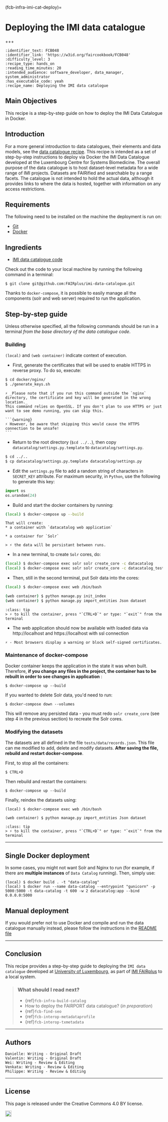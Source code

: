 (fcb-infra-imi-cat-deploy)=
# Deploying the IMI data catalogue

+++
<br/>

````{panels_fairplus}
:identifier_text: FCB048
:identifier_link: 'https://w3id.org/faircookbook/FCB048'
:difficulty_level: 3
:recipe_type: hands_on
:reading_time_minutes: 20
:intended_audience: software_developer, data_manager, system_administrator  
:has_executable_code: yeah
:recipe_name: Deploying the IMI data catalogue
```` 


## Main Objectives

This recipe is a step-by-step guide on how to deploy the IMI Data Catalogue in Docker. 

## Introduction

For a more general introduction to data catalogues, their elements and data models, see the [data catalogue recipe](https://www.TODO.uldatacatalog.ul). This recipe is intended as a set of step-by-step instructions to deploy via Docker the IMI Data Catalogue developed at the Luxembourg Centre for Systems Biomedicine. The overall purpose of the data catalogue is to host dataset-level metadata for a wide range of IMI projects. Datasets are FAIRified and searchable by a range facets. The catalogue is not intended to hold the actual data, although it provides links to where the data is hosted, together with information on any access restrictions.

## Requirements

The following need to be installed on the machine the deployment is run on:
- [Git](https://git-scm.com/)
- [Docker](https://www.docker.com/)


## Ingredients
- [IMI data catalogue code](https://github.com/FAIRplus/imi-data-catalogue) 

Check out the code to your local machine by running the following command in a terminal:

```shell
$ git clone git@github.com:FAIRplus/imi-data-catalogue.git
```

Thanks to `docker-compose`, it is possible to easily manage all the components (solr and web server) required to run the application.


## Step-by-step guide

Unless otherwise specified, all the following commands should be run in a terminal *from the base directory of the data catalogue code*.

### Building

`(local)` and `(web container)` indicate context of execution.

* First, generate the certificates that will be used to enable HTTPS in reverse proxy. To do so, execute:

```bash
$ cd docker/nginx/
$ ./generate_keys.sh
``` 
 
````{warning}       
⚡ _Please note that if you run this command outside the `nginx` directory, the certificate and key will be generated in the wrong location._         
This command relies on OpenSSL. If you don't plan to use HTTPS or just want to see demo running, you can skip this.

```{warning}
⚡ However, be aware that skipping this would cause the HTTPS connection to be unsafe!
```

````

* Return to the root directory (`$cd ../..`), then copy `datacatalog/settings.py.template` to `datacatalog/settings.py`. 

```bash
$ cd ../..
$ cp datacatalog/settings.py.template datacatalog/settings.py
```

* Edit the `settings.py` file to add a random string of characters in `SECRET_KEY` attribute. For maximum security, in `Python`, use the following to generate this key:

```python
import os
os.urandom(24)
```
    
* Build and start the docker containers by running:

```bash
(local) $ docker-compose up --build
```
	
    That will create:
    * a container with `datacatalog web application`

    * a container for `Solr`
 
```{note} 
> ⚡ the data will be persistant between runs.
```


* In a new terminal, to create `Solr` cores, do:

```bash
(local) $ docker-compose exec solr solr create_core -c datacatalog
(local) $ docker-compose exec solr solr create_core -c datacatalog_test
```

* Then, still in the second terminal, put Solr data into the cores:  

```bash
(local) $ docker-compose exec web /bin/bash
```

```bash
(web container) $ python manage.py init_index 
(web container) $ python manage.py import_entities Json dataset 
```

```{admonition} Tip
:class: tip
> ⚡ to kill the container, press "`CTRL+D`" or type: "`exit`" from the terminal
```
	
* The web application should now be available with loaded data via  http://localhost and https://localhost with ssl connection 
 
```{warning}
⚡ - Most browsers display a warning or block self-signed certificates. 
```

### Maintenance of docker-compose
Docker container keeps the application in the state it was when  built. Therefore, **if you change any files in the project, the container has to be rebuilt in order to see changes in application** :

```shell
$ docker-compose up --build
```

If you wanted to delete Solr data, you'd need to run:

```shell
$ docker-compose down --volumes
```

This will remove any persisted data - you must redo `solr create_core` (see step 4 in the previous section) to recreate the Solr cores.

### Modifying the datasets

The datasets are all defined in the file `tests/data/records.json`. This file can me modified to add, delete and modify datasets. **After saving the file, rebuild and restart docker-compose**.

First, to stop all the containers:

```shell
$ CTRL+D
```

Then rebuild and restart the containers:

```shell
$ docker-compose up --build
```

Finally, reindex the datasets using:

```shell
(local) $ docker-compose exec web /bin/bash
```

```shell
(web container) $ python manage.py import_entities Json dataset 
```


```{admonition} Tip
:class: tip
> ⚡ to kill the container, press "`CTRL+D`" or type: "`exit`" from the terminal
```

---

## Single Docker deployment
In some cases, you might not want Solr and Nginx to run (for example, if there are **multiple instances** of `Data Catalog` running).
Then, simply use:

```shell
(local) $ docker build . -t "data-catalog"
(local) $ docker run --name data-catalog --entrypoint "gunicorn" -p 5000:5000 -t data-catalog -t 600 -w 2 datacatalog:app --bind 0.0.0.0:5000
```

## Manual deployment

If you would prefer not to use Docker and compile and run the data catalogue manually instead, please follow the instructions in the [README file](https://github.com/FAIRplus/imi-data-catalogue/blob/master/README.md)

---
    
## Conclusion

This recipe provides a step-by-step guide to deploying the `IMI data catalogue` developed at [University of Luxembourg](https://wwwen.uni.lu/lcsb), as part of [IMI FAIRplus](https://fairplus-project.eu/) to a local system.

> ### What should I read next?
> * {ref}`fcb-infra-build-catalog`
> * How to deploy the FAIRPORT data catalogue?<!-- TODO add a link to corresponding document --> (*in preparation*)
> * {ref}`fcb-find-seo`
> * {ref}`fcb-interop-metadataprofile`
> * {ref}`fcb-interop-txmetadata`

 
---

## Authors

````{authors_fairplus}
Danielle: Writing - Original Draft
Valentin: Writing - Original Draft
Wei: Writing - Review & Editing
Venkata: Writing - Review & Editing
Philippe: Writing - Review & Editing
````


---

## License

This page is released under the Creative Commons 4.0 BY license.

<a href="https://creativecommons.org/licenses/by/4.0/"><img src="https://mirrors.creativecommons.org/presskit/buttons/80x15/png/by.png" height="20"/></a>
